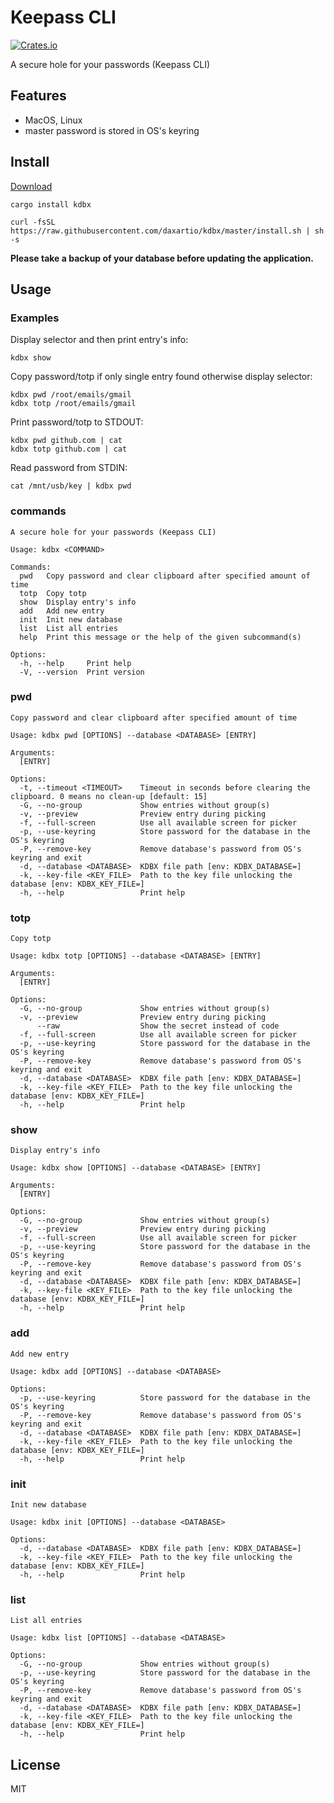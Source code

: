 # Keepass CLI

[![Crates.io](https://img.shields.io/crates/v/kdbx.svg)](https://crates.io/crates/kdbx)

A secure hole for your passwords (Keepass CLI)

## Features

- MacOS, Linux
- master password is stored in OS's keyring

## Install

[Download](https://github.com/daxartio/kdbx/releases)

```
cargo install kdbx
```

```
curl -fsSL https://raw.githubusercontent.com/daxartio/kdbx/master/install.sh | sh -s
```

**Please take a backup of your database before updating the application.**

## Usage

### Examples

Display selector and then print entry's info:

```
kdbx show
```

Copy password/totp if only single entry found otherwise display selector:

```
kdbx pwd /root/emails/gmail
kdbx totp /root/emails/gmail
```

Print password/totp to STDOUT:

```
kdbx pwd github.com | cat
kdbx totp github.com | cat
```

Read password from STDIN:

```
cat /mnt/usb/key | kdbx pwd
```

<!-- CLI START -->

### commands

```
A secure hole for your passwords (Keepass CLI)

Usage: kdbx <COMMAND>

Commands:
  pwd   Copy password and clear clipboard after specified amount of time
  totp  Copy totp
  show  Display entry's info
  add   Add new entry
  init  Init new database
  list  List all entries
  help  Print this message or the help of the given subcommand(s)

Options:
  -h, --help     Print help
  -V, --version  Print version
```

### pwd

```
Copy password and clear clipboard after specified amount of time

Usage: kdbx pwd [OPTIONS] --database <DATABASE> [ENTRY]

Arguments:
  [ENTRY]

Options:
  -t, --timeout <TIMEOUT>    Timeout in seconds before clearing the clipboard. 0 means no clean-up [default: 15]
  -G, --no-group             Show entries without group(s)
  -v, --preview              Preview entry during picking
  -f, --full-screen          Use all available screen for picker
  -p, --use-keyring          Store password for the database in the OS's keyring
  -P, --remove-key           Remove database's password from OS's keyring and exit
  -d, --database <DATABASE>  KDBX file path [env: KDBX_DATABASE=]
  -k, --key-file <KEY_FILE>  Path to the key file unlocking the database [env: KDBX_KEY_FILE=]
  -h, --help                 Print help
```

### totp

```
Copy totp

Usage: kdbx totp [OPTIONS] --database <DATABASE> [ENTRY]

Arguments:
  [ENTRY]

Options:
  -G, --no-group             Show entries without group(s)
  -v, --preview              Preview entry during picking
      --raw                  Show the secret instead of code
  -f, --full-screen          Use all available screen for picker
  -p, --use-keyring          Store password for the database in the OS's keyring
  -P, --remove-key           Remove database's password from OS's keyring and exit
  -d, --database <DATABASE>  KDBX file path [env: KDBX_DATABASE=]
  -k, --key-file <KEY_FILE>  Path to the key file unlocking the database [env: KDBX_KEY_FILE=]
  -h, --help                 Print help
```

### show

```
Display entry's info

Usage: kdbx show [OPTIONS] --database <DATABASE> [ENTRY]

Arguments:
  [ENTRY]

Options:
  -G, --no-group             Show entries without group(s)
  -v, --preview              Preview entry during picking
  -f, --full-screen          Use all available screen for picker
  -p, --use-keyring          Store password for the database in the OS's keyring
  -P, --remove-key           Remove database's password from OS's keyring and exit
  -d, --database <DATABASE>  KDBX file path [env: KDBX_DATABASE=]
  -k, --key-file <KEY_FILE>  Path to the key file unlocking the database [env: KDBX_KEY_FILE=]
  -h, --help                 Print help
```

### add

```
Add new entry

Usage: kdbx add [OPTIONS] --database <DATABASE>

Options:
  -p, --use-keyring          Store password for the database in the OS's keyring
  -P, --remove-key           Remove database's password from OS's keyring and exit
  -d, --database <DATABASE>  KDBX file path [env: KDBX_DATABASE=]
  -k, --key-file <KEY_FILE>  Path to the key file unlocking the database [env: KDBX_KEY_FILE=]
  -h, --help                 Print help
```

### init

```
Init new database

Usage: kdbx init [OPTIONS] --database <DATABASE>

Options:
  -d, --database <DATABASE>  KDBX file path [env: KDBX_DATABASE=]
  -k, --key-file <KEY_FILE>  Path to the key file unlocking the database [env: KDBX_KEY_FILE=]
  -h, --help                 Print help
```

### list

```
List all entries

Usage: kdbx list [OPTIONS] --database <DATABASE>

Options:
  -G, --no-group             Show entries without group(s)
  -p, --use-keyring          Store password for the database in the OS's keyring
  -P, --remove-key           Remove database's password from OS's keyring and exit
  -d, --database <DATABASE>  KDBX file path [env: KDBX_DATABASE=]
  -k, --key-file <KEY_FILE>  Path to the key file unlocking the database [env: KDBX_KEY_FILE=]
  -h, --help                 Print help
```

<!-- CLI END -->

## License

MIT

